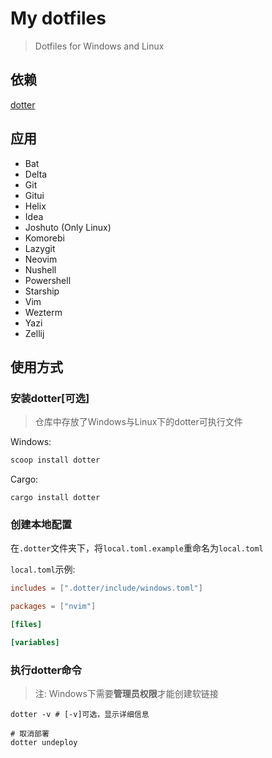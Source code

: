 # My dotfiles

> Dotfiles for Windows and Linux

## 依赖

[dotter](https://github.com/SuperCuber/dotter)

## 应用

- Bat
- Delta
- Git
- Gitui
- Helix
- Idea
- Joshuto (Only Linux)
- Komorebi
- Lazygit
- Neovim
- Nushell
- Powershell
- Starship
- Vim
- Wezterm
- Yazi
- Zellij

## 使用方式

### 安装dotter[可选]

> 仓库中存放了Windows与Linux下的dotter可执行文件

Windows:

```powershell
scoop install dotter
```

Cargo:

```shell
cargo install dotter
```

### 创建本地配置

在`.dotter`文件夹下，将`local.toml.example`重命名为`local.toml`

`local.toml`示例:

```toml
includes = [".dotter/include/windows.toml"]

packages = ["nvim"]

[files]

[variables]
```

### 执行dotter命令

> 注: Windows下需要**管理员权限**才能创建软链接

```shell
dotter -v # [-v]可选，显示详细信息

# 取消部署
dotter undeploy
```
